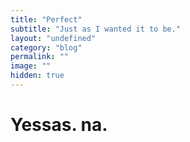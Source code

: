 ```yaml
---
title: "Perfect"
subtitle: "Just as I wanted it to be."
layout: "undefined"
category: "blog"
permalink: ""
image: ""
hidden: true
---
```


Yessas. na.
===========



